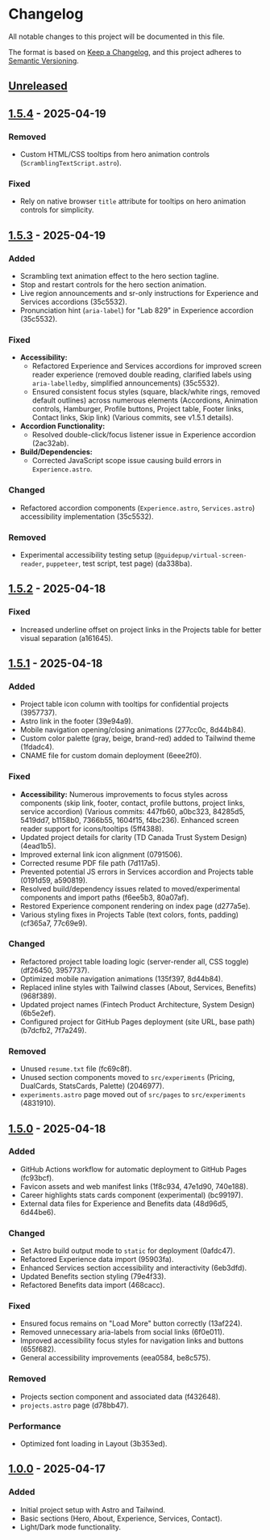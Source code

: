 # Changelog
All notable changes to this project will be documented in this file.

The format is based on [Keep a Changelog](https://keepachangelog.com/en/1.0.0/),
and this project adheres to [Semantic Versioning](https://semver.org/spec/v2.0.0.html).

## [Unreleased]

## [1.5.4] - 2025-04-19
### Removed
- Custom HTML/CSS tooltips from hero animation controls (`ScramblingTextScript.astro`).

### Fixed
- Rely on native browser `title` attribute for tooltips on hero animation controls for simplicity.

## [1.5.3] - 2025-04-19
### Added
- Scrambling text animation effect to the hero section tagline.
- Stop and restart controls for the hero section animation.
- Live region announcements and sr-only instructions for Experience and Services accordions (35c5532).
- Pronunciation hint (`aria-label`) for "Lab 829" in Experience accordion (35c5532).

### Fixed
- **Accessibility:**
  - Refactored Experience and Services accordions for improved screen reader experience (removed double reading, clarified labels using `aria-labelledby`, simplified announcements) (35c5532).
  - Ensured consistent focus styles (square, black/white rings, removed default outlines) across numerous elements (Accordions, Animation controls, Hamburger, Profile buttons, Project table, Footer links, Contact links, Skip link) (Various commits, see v1.5.1 details).
- **Accordion Functionality:**
  - Resolved double-click/focus listener issue in Experience accordion (2ac32ab).
- **Build/Dependencies:**
  - Corrected JavaScript scope issue causing build errors in `Experience.astro`.

### Changed
- Refactored accordion components (`Experience.astro`, `Services.astro`) accessibility implementation (35c5532).

### Removed
- Experimental accessibility testing setup (`@guidepup/virtual-screen-reader`, `puppeteer`, test script, test page) (da338ba).

## [1.5.2] - 2025-04-18
### Fixed
- Increased underline offset on project links in the Projects table for better visual separation (a161645).

## [1.5.1] - 2025-04-18
### Added
- Project table icon column with tooltips for confidential projects (3957737).
- Astro link in the footer (39e94a9).
- Mobile navigation opening/closing animations (277cc0c, 8d44b84).
- Custom color palette (gray, beige, brand-red) added to Tailwind theme (1fdadc4).
- CNAME file for custom domain deployment (6eee2f0).

### Fixed
- **Accessibility:** Numerous improvements to focus styles across components (skip link, footer, contact, profile buttons, project links, service accordion) (Various commits: 447fb60, a0bc323, 84285d5, 5419dd7, b1158b0, 7366b55, 1604f15, f4bc236). Enhanced screen reader support for icons/tooltips (5ff4388).
- Updated project details for clarity (TD Canada Trust System Design) (4ead1b5).
- Improved external link icon alignment (0791506).
- Corrected resume PDF file path (7d117a5).
- Prevented potential JS errors in Services accordion and Projects table (0191d59, a590819).
- Resolved build/dependency issues related to moved/experimental components and import paths (f6ee5b3, 80a07af).
- Restored Experience component rendering on index page (d277a5e).
- Various styling fixes in Projects Table (text colors, fonts, padding) (cf365a7, 77c69e9).

### Changed
- Refactored project table loading logic (server-render all, CSS toggle) (df26450, 3957737).
- Optimized mobile navigation animations (135f397, 8d44b84).
- Replaced inline styles with Tailwind classes (About, Services, Benefits) (968f389).
- Updated project names (Fintech Product Architecture, System Design) (6b5e2ef).
- Configured project for GitHub Pages deployment (site URL, base path) (b7dcfb2, 7f7a249).

### Removed
- Unused `resume.txt` file (fc69c8f).
- Unused section components moved to `src/experiments` (Pricing, DualCards, StatsCards, Palette) (2046977).
- `experiments.astro` page moved out of `src/pages` to `src/experiments` (4831910).

## [1.5.0] - 2025-04-18
### Added
- GitHub Actions workflow for automatic deployment to GitHub Pages (fc93bcf).
- Favicon assets and web manifest links (1f8c934, 47e1d90, 740e188).
- Career highlights stats cards component (experimental) (bc99197).
- External data files for Experience and Benefits data (48d96d5, 6d44be6).

### Changed
- Set Astro build output mode to `static` for deployment (0afdc47).
- Refactored Experience data import (95903fa).
- Enhanced Services section accessibility and interactivity (6eb3dfd).
- Updated Benefits section styling (79e4f33).
- Refactored Benefits data import (468cacc).

### Fixed
- Ensured focus remains on "Load More" button correctly (13af224).
- Removed unnecessary aria-labels from social links (6f0e011).
- Improved accessibility focus styles for navigation links and buttons (655f682).
- General accessibility improvements (eea0584, be8c575).

### Removed
- Projects section component and associated data (f432648).
- `projects.astro` page (d78bb47).

### Performance
- Optimized font loading in Layout (3b353ed).

## [1.0.0] - 2025-04-17
### Added
- Initial project setup with Astro and Tailwind.
- Basic sections (Hero, About, Experience, Services, Contact).
- Light/Dark mode functionality.

[Unreleased]: https://github.com/julianpinedayyz/portfolio/compare/v1.5.4...HEAD
[1.5.4]: https://github.com/julianpinedayyz/portfolio/compare/v1.5.3...v1.5.4
[1.5.3]: https://github.com/julianpinedayyz/portfolio/compare/v1.5.2...v1.5.3
[1.5.2]: https://github.com/julianpinedayyz/portfolio/compare/v1.5.1...v1.5.2
[1.5.1]: https://github.com/julianpinedayyz/portfolio/compare/v1.5.0...v1.5.1
[1.5.0]: https://github.com/julianpinedayyz/portfolio/compare/v1.0.0...v1.5.0
[1.0.0]: https://github.com/julianpinedayyz/portfolio/releases/tag/v1.0.0